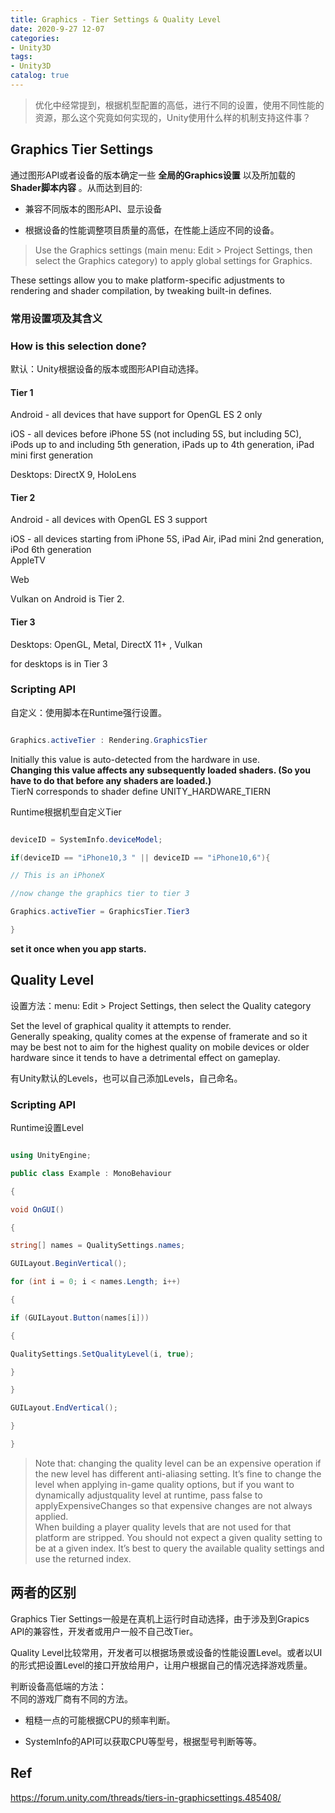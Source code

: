 ```yaml
---
title: Graphics - Tier Settings & Quality Level
date: 2020-9-27 12-07
categories:
- Unity3D
tags:
- Unity3D
catalog: true
---
```


> 优化中经常提到，根据机型配置的高低，进行不同的设置，使用不同性能的资源，那么这个究竟如何实现的，Unity使用什么样的机制支持这件事？

## Graphics Tier Settings

通过图形API或者设备的版本确定一些 **全局的Graphics设置** 以及所加载的 **Shader脚本内容** 。从而达到目的: 

  * 兼容不同版本的图形API、显示设备

  * 根据设备的性能调整项目质量的高低，在性能上适应不同的设备。

> Use the Graphics settings (main menu: Edit > Project Settings, then select the Graphics category) to apply global settings for Graphics.

These settings allow you to make platform-specific adjustments to rendering and shader compilation, by tweaking built-in defines. 

### 常用设置项及其含义

### How is this selection done?

默认：Unity根据设备的版本或图形API自动选择。

#### Tier 1

Android - all devices that have support for OpenGL ES 2 only

iOS - all devices before iPhone 5S (not including 5S, but including 5C), iPods up to and including 5th generation, iPads up to 4th generation, iPad mini first generation

Desktops: DirectX 9, HoloLens

#### Tier 2

Android - all devices with OpenGL ES 3 support

iOS - all devices starting from iPhone 5S, iPad Air, iPad mini 2nd generation, iPod 6th generation   
AppleTV

Web

Vulkan on Android is Tier 2.

#### Tier 3

Desktops: OpenGL, Metal, DirectX 11+ , Vulkan 

for desktops is in Tier 3

### Scripting API

自定义：使用脚本在Runtime强行设置。

```csharp 

Graphics.activeTier : Rendering.GraphicsTier 

``` 

Initially this value is auto-detected from the hardware in use.   
**Changing this value affects any subsequently loaded shaders. (So you have to do that before any shaders are loaded.)**   
TierN corresponds to shader define UNITY_HARDWARE_TIERN

Runtime根据机型自定义Tier

```csharp 

deviceID = SystemInfo.deviceModel; 

if(deviceID == "iPhone10,3 " || deviceID == "iPhone10,6"){ 

// This is an iPhoneX

//now change the graphics tier to tier 3

Graphics.activeTier = GraphicsTier.Tier3 

} 

``` 

**set it once when you app starts.**

## Quality Level

设置方法：menu: Edit > Project Settings, then select the Quality category

Set the level of graphical quality it attempts to render.   
Generally speaking, quality comes at the expense of framerate and so it may be best not to aim for the highest quality on mobile devices or older hardware since it tends to have a detrimental effect on gameplay. 

有Unity默认的Levels，也可以自己添加Levels，自己命名。

### Scripting API

Runtime设置Level

```csharp 

using UnityEngine; 

public class Example : MonoBehaviour

{ 

void OnGUI()

{ 

string[] names = QualitySettings.names; 

GUILayout.BeginVertical(); 

for (int i = 0; i < names.Length; i++) 

{ 

if (GUILayout.Button(names[i])) 

{ 

QualitySettings.SetQualityLevel(i, true); 

} 

} 

GUILayout.EndVertical(); 

} 

} 

``` 

> Note that: changing the quality level can be an expensive operation if the new level has different anti-aliasing setting. It’s fine to change the level when applying in-game quality options, but if you want to dynamically adjustquality level at runtime, pass false to applyExpensiveChanges so that expensive changes are not always applied.   
>  When building a player quality levels that are not used for that platform are stripped. You should not expect a given quality setting to be at a given index. It’s best to query the available quality settings and use the returned index.

## 两者的区别

Graphics Tier Settings一般是在真机上运行时自动选择，由于涉及到Grapics API的兼容性，开发者或用户一般不自己改Tier。

Quality Level比较常用，开发者可以根据场景或设备的性能设置Level。或者以UI的形式把设置Level的接口开放给用户，让用户根据自己的情况选择游戏质量。

判断设备高低端的方法：   
不同的游戏厂商有不同的方法。

  * 粗糙一点的可能根据CPU的频率判断。

  * SystemInfo的API可以获取CPU等型号，根据型号判断等等。

## Ref

<https://forum.unity.com/threads/tiers-in-graphicsettings.485408/>

